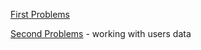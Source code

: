 [First Problems](https://replit.com/@joshuanelsondev/FamiliarGoldenrodComputationalscience)

[Second Problems](https://replit.com/@joshuanelsondev/RapidSturdyBotany) - working with users data